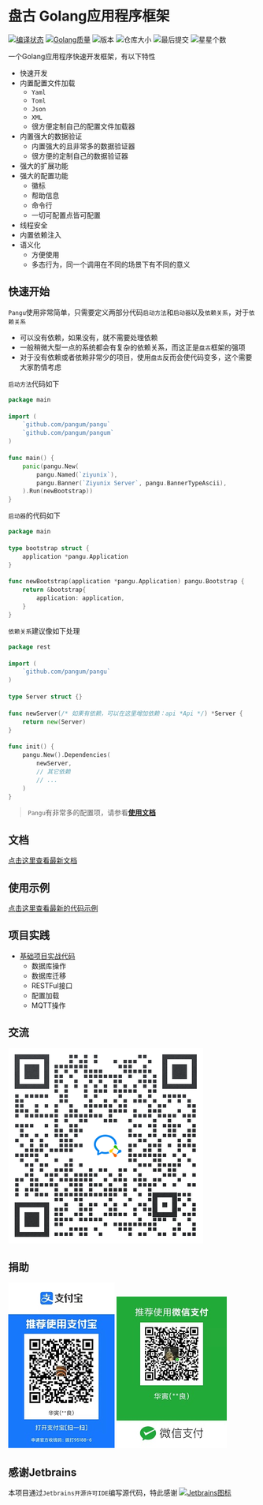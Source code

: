 # 盘古 Golang应用程序框架
[![编译状态](https://github.ruijc.com:20443/api/badges/pangum/pangu/status.svg)](https://github.ruijc.com:20443/pangum/pangu)
[![Golang质量](https://goreportcard.com/badge/github.com/pangum/pangu)](https://goreportcard.com/report/github.com/pangum/pangu)
![版本](https://img.shields.io/github/go-mod/go-version/pangum/pangu)
![仓库大小](https://img.shields.io/github/repo-size/pangum/pangu)
![最后提交](https://img.shields.io/github/last-commit/pangum/pangu)
![星星个数](https://img.shields.io/github/stars/pangum/pangu?style=social)

一个Golang应用程序快速开发框架，有以下特性

- 快速开发
- 内置配置文件加载
  - `Yaml`
  - `Toml`
  - `Json`
  - `XML`
  - 很方便定制自己的配置文件加载器
- 内置强大的数据验证
  - 内置强大的且非常多的数据验证器
  - 很方便的定制自己的数据验证器
- 强大的扩展功能
- 强大的配置功能
  - 徽标
  - 帮助信息
  - 命令行
  - 一切可配置点皆可配置
- 线程安全
- 内置依赖注入
- 语义化
  - 方便使用
  - 多态行为，同一个调用在不同的场景下有不同的意义

## 快速开始

`Pangu`使用非常简单，只需要定义两部分代码`启动方法`和`启动器`以及`依赖关系`，对于`依赖关系`

- 可以没有依赖，如果没有，就不需要处理依赖
- 一般稍微大型一点的系统都会有复杂的依赖关系，而这正是`盘古`框架的强项
- 对于没有依赖或者依赖非常少的项目，使用`盘古`反而会使代码变多，这个需要大家酌情考虑

`启动方法`代码如下

```go
package main

import (
    `github.com/pangum/pangu`
    `github.com/pangum/pangum`
)

func main() {
    panic(pangu.New(
        pangu.Named(`ziyunix`),
        pangu.Banner(`Ziyunix Server`, pangu.BannerTypeAscii),
    ).Run(newBootstrap))
}
```

`启动器`的代码如下

```go
package main

type bootstrap struct {
    application *pangu.Application
}

func newBootstrap(application *pangu.Application) pangu.Bootstrap {
    return &bootstrap{
        application: application,
    }
}
```

`依赖关系`建议像如下处理

```go
package rest

import (
	`github.com/pangum/pangu`
)

type Server struct {}

func newServer(/* 如果有依赖，可以在这里增加依赖：api *Api */) *Server {
	return new(Server)
}

func init() {
	pangu.New().Dependencies(
		newServer,
		// 其它依赖
		// ...
	)
}
```

> `Pangu`有非常多的配置项，请参看[**使用文档**](https://pangu.pangum.tech)

## 文档

[点击这里查看最新文档](https://pangu.pangum.tech)

## 使用示例

[点击这里查看最新的代码示例](example)

## 项目实践

- [基础项目实战代码](https://github.com/pangum/example)
  - 数据库操作
  - 数据库迁移
  - RESTFul接口
  - 配置加载
  - MQTT操作

## 交流

![微信群](doc/.vuepress/public/communication/wxwork.jpg)

## 捐助

![支持宝](https://github.com/storezhang/donate/raw/master/alipay-small.jpg)
![微信](https://github.com/storezhang/donate/raw/master/weipay-small.jpg)

## 感谢Jetbrains

本项目通过`Jetbrains开源许可IDE`编写源代码，特此感谢
[![Jetbrains图标](https://resources.jetbrains.com/storage/products/company/brand/logos/jb_beam.png)](https://www.jetbrains.com/?from=pangum/pangu)
